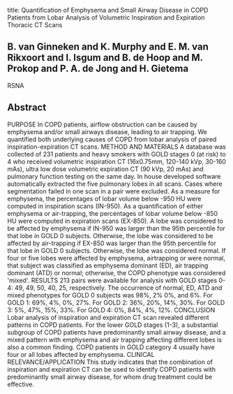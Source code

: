 title: Quantification of Emphysema and Small Airway Disease in COPD Patients from Lobar Analysis of Volumetric Inspiration and Expiration Thoracic CT Scans

## B. van Ginneken and K. Murphy and E. M. van Rikxoort and I. Isgum and B. de Hoop and M. Prokop and P. A. de Jong and H. Gietema
RSNA


## Abstract
PURPOSE In COPD patients, airflow obstruction can be caused by emphysema and/or small airways disease, leading to air trapping. We quantified both underlying causes of COPD from lobar analysis of paired inspiration-expiration CT scans. METHOD AND MATERIALS A database was collected of 231 patients and heavy smokers with GOLD stages 0 (at risk) to 4 who received volumetric inspiration CT (16x0.75mm, 120-140 kVp, 30-160 mAs), ultra low dose volumetric expiration CT (90 kVp, 20 mAs) and pulmonary function testing on the same day. In house developed software automatically extracted the five pulmonary lobes in all scans. Cases where segmentation failed in one scan in a pair were excluded. As a measure for emphysema, the percentages of lobar volume below -950 HU were computed in inspiration scans (IN-950). As a quantification of either emphysema or air-trapping, the percentages of lobar volume below -850 HU were computed in expiration scans (EX-850). A lobe was considered to be affected by emphysema if IN-950 was larger than the 95th percentile for that lobe in GOLD 0 subjects. Otherwise, the lobe was considered to be affected by air-trapping if EX-850 was larger than the 95th percentile for that lobe in GOLD 0 subjects. Otherwise, the lobe was considered normal. If four or five lobes were affected by emphysema, airtrapping or were normal, that subject was classified as emphysema dominant (ED), air trapping dominant (ATD) or normal; otherwise, the COPD phenotype was considered 'mixed'. RESULTS 213 pairs were available for analysis with GOLD stages 0-4: 49, 49, 50, 40, 25, respectively. The occurrence of normal, ED, ATD and mixed phenotypes for GOLD 0 subjects was 98%, 2% 0%, and 6%. For GOLD 1: 69%, 4%, 0%, 27%. For GOLD 2: 36%, 20%, 14%, 30%. For GOLD 3: 5%, 47%, 15%, 33%. For GOLD 4: 0%, 84%, 4%, 12%. CONCLUSION Lobar analysis of inspiration and expiration CT scan revealed different patterns in COPD patients. For the lower GOLD stages (1-3), a substantial subgroup of COPD patients have predominantly small airway disease, and a mixed pattern with emphysema and air trapping affecting different lobes is also a common finding. COPD patients in GOLD category 4 usually have four or all lobes affected by emphysema. CLINICAL RELEVANCE/APPLICATION This study indicates that the combination of inspiration and expiration CT can be used to identify COPD patients with predominantly small airway disease, for whom drug treatment could be effective.

